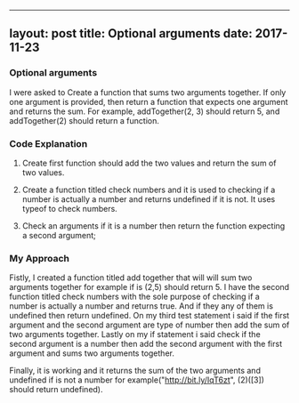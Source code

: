
---
layout: post
title: Optional arguments
date: 2017-11-23
---

### Optional arguments

I were asked to  Create a function that sums two arguments together. If only one argument is provided, then return a function that expects one argument and returns the sum.  For example, addTogether(2, 3) should return 5, and addTogether(2) should return a function. 

### Code Explanation

1. Create first function should add the two values and return the sum of two values.

2. Create a function titled check numbers and it is used to  checking if a number is actually a number and returns undefined if it is not. It uses typeof to check numbers.

3. Check an arguments if it is a number then  return the function expecting a second argument;


### My Approach 

Fistly, I  created a function titled add together that will will sum two arguments together for example if is (2,5) should return 5. I  have the second function titled check numbers with the sole purpose of checking if a number is actually a number and returns true.  And if  they any of them is undefined then return undefined. On my third test statement i said if the first argument and the second argument are 
type of number then add the sum of two arguments together. Lastly  on my if statement i said check if the second argument is a number then add the second argument with the first argument and sums  two arguments together.

Finally, it is working and it returns the sum of the two arguments and undefined if is not a number for example("http://bit.ly/IqT6zt", (2)([3]) should return undefined).
